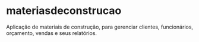 # materiasdeconstrucao
 Aplicação de materiais de construção, para gerenciar clientes, funcionários, orçamento, vendas  e seus relatórios.
